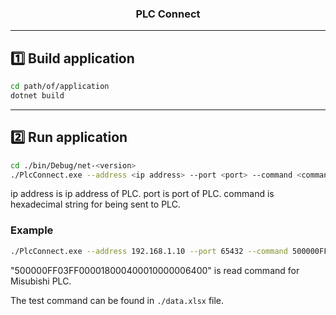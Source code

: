 <p align="center">
    <h3 align="center">PLC Connect</h3>
  </a>
</p>

---

## 1️⃣ Build application

```bash
cd path/of/application
dotnet build
```

---

## 2️⃣ Run application
```bash
cd ./bin/Debug/net-<version>
./PlcConnect.exe --address <ip address> --port <port> --command <command>
```

ip address is ip address of PLC.
port is port of PLC.
command is hexadecimal string for being sent to PLC.

### Example
```bash
./PlcConnect.exe --address 192.168.1.10 --port 65432 --command 500000FF03FF000018000400010000006400
```

"500000FF03FF000018000400010000006400" is read command for Misubishi PLC.

The test command can be found in `./data.xlsx` file.